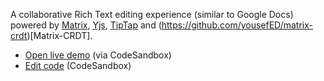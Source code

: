 A collaborative Rich Text editing experience (similar to Google Docs) powered by [Matrix](https://www.matrix.org), [Yjs](https://github.com/yjs/yjs), [TipTap](https://www.tiptap.dev) and (https://github.com/yousefED/matrix-crdt)[Matrix-CRDT].

- [Open live demo](https://bup9l.csb.app/) (via CodeSandbox)
- [Edit code](https://codesandbox.io/s/github/YousefED/Matrix-CRDT/tree/main/examples/rich-text-tiptap?file=/src/App.tsx) (CodeSandbox)
